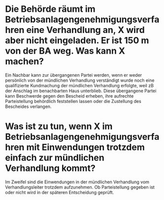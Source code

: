 # Die Behörde räumt im Betriebsanlagengenehmigungsverfahren eine Verhandlung an, X wird aber nicht eingeladen. Er ist 150 m von der BA weg. Was kann X machen?

Ein Nachbar kann zur übergangenen Partei werden, wenn er weder persönlich von der mündlichen Verhandlung verständigt wurde noch eine qualifizierte Kundmachung der mündlichen Verhandlung erfolgte, weil zB der Anschlag im benachbarten Haus unterblieb. Diese übergangene Partei kann Beschwerde gegen den Bescheid erheben, ihre aufrechte Parteistellung behördlich feststellen lassen oder die Zustellung des Bescheides verlangen.

# Was ist zu tun, wenn X im Betriebsanlagengenehmigungsverfahren mit Einwendungen trotzdem einfach zur mündlichen Verhandlung kommt?

Im Zweifel sind die Einwendungen in der mündlichen Verhandlung vom Verhandlungsleiter trotzdem aufzunehmen. Ob Parteistellung gegeben ist oder nicht wird in der späteren Entscheidung geprüft.

